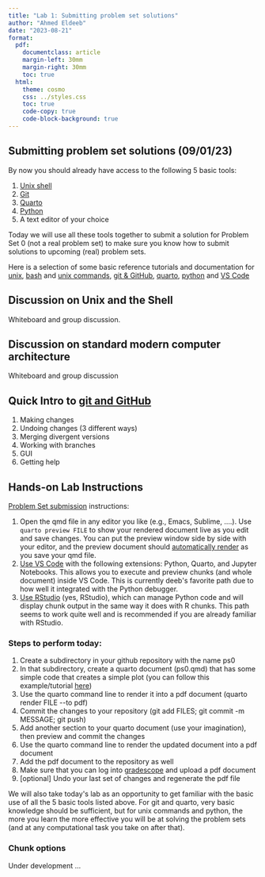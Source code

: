 ```yaml
---
title: "Lab 1: Submitting problem set solutions"
author: "Ahmed Eldeeb"
date: "2023-08-21"
format:
  pdf:
    documentclass: article
    margin-left: 30mm
    margin-right: 30mm
    toc: true
  html:
    theme: cosmo
    css: ../styles.css
    toc: true
    code-copy: true
    code-block-background: true
---
```


## Submitting problem set solutions (09/01/23)

By now you should already have access to the following 5 basic tools:

1. [Unix shell](../howtos/accessingUnixCommandLine.md)
2. [Git](../howtos/gitInstall.md)
3. [Quarto](../howtos/quartoInstall.md)
4. [Python](../howtos/accessingPython.md)
5. A text editor of your choice

Today we will use all these tools together to submit a solution for Problem Set 0 (not a real problem set) to make sure you know how to submit solutions to upcoming (real) problem sets.

Here is a selection of some basic reference tutorials and documentation for [unix](https://berkeley-scf.github.io/tutorial-unix-basics/), [bash](https://berkeley-scf.github.io/tutorial-using-bash/) and [unix commands](https://www.unixtutorial.org/basic-unix-commands), [git & GitHub](https://htmlpreview.github.io/?https://github.com/berkeley-scf/tutorial-git-basics/blob/master/git-intro.html), [quarto](https://quarto.org/docs/get-started/hello/text-editor.html), [python](https://docs.python.org/3/tutorial/index.html) and [VS Code](https://code.visualstudio.com/docs)

## Discussion on Unix and the Shell

Whiteboard and group discussion.

## Discussion on standard modern computer architecture

Whiteboard and group discussion 

## Quick Intro to [git and GitHub](https://htmlpreview.github.io/?https://github.com/berkeley-scf/tutorial-git-basics/blob/master/git-intro.html)

1. Making changes
2. Undoing changes (3 different ways)
3. Merging divergent versions
4. Working with branches
5. GUI
6. Getting help

## Hands-on Lab Instructions

[Problem Set submission](../howtos/ps.submission.qmd) instructions:

1. Open the qmd file in any editor you like (e.g., Emacs, Sublime, ....). Use `quarto preview FILE` to show your rendered document live as you edit and save changes. You can put the preview window side by side with your editor, and the preview document should [automatically render](https://quarto.org/docs/get-started/hello/text-editor.html) as you save your qmd file.
2. [Use VS Code](https://quarto.org/docs/get-started/hello/vscode.html) with the following extensions: Python, Quarto, and Jupyter Notebooks. This allows you to execute and preview chunks (and whole document) inside VS Code. This is currently deeb's favorite path due to how well it integrated with the Python debugger.
3. [Use RStudio](https://quarto.org/docs/get-started/hello/rstudio.html) (yes, RStudio), which can manage Python code and will display chunk output in the same way it does with R chunks. This path seems to work quite well and is recommended if you are already familiar with RStudio.


### Steps to perform today:

1. Create a subdirectory in your github repository with the name ps0
2. In that subdirectory, create a quarto document (ps0.qmd) that has some simple code that creates a simple plot (you can follow this example/tutorial [here](https://quarto.org/docs/get-started/hello/text-editor.html))
3. Use the quarto command line to render it into a pdf document (quarto render FILE --to pdf)
4. Commit the changes to your repository (git add FILES; git commit -m MESSAGE; git push)
5. Add another section to your quarto document (use your imagination), then preview and commit the changes
6. Use the quarto command line to render the updated document into a pdf document
7. Add the pdf document to the repository as well
8. Make sure that you can log into [gradescope](https://www.gradescope.com/) and upload a pdf document
9. [optional] Undo your last set of changes and regenerate the pdf file

We will also take today's lab as an opportunity to get familiar with the basic use of all the 5 basic tools listed above.
For git and quarto, very basic knowledge should be sufficient, but for unix commands and python, the more you learn the more effective you will be at solving the problem sets (and at any computational task you take on after that). 

### Chunk options

Under development ...



